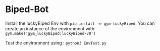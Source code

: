 # Biped-Bot

Install the luckyBiped Env with `pip install -e gym-luckyBiped`.
You can create an instance of the environment with `gym.make('gym_luckyBiped:luckyBiped-v0')`

Test the environment using : ```python3 EnvTest.py ```
